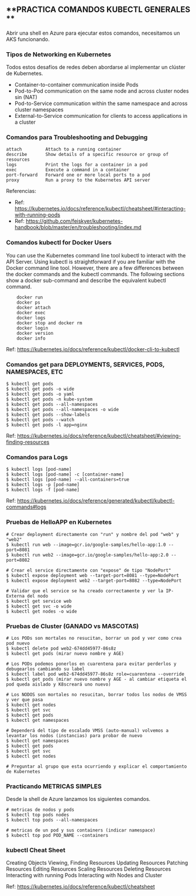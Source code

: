 **PRACTICA COMANDOS KUBECTL GENERALES **
-------------------------------------------------------

Abrir una shell en Azure para ejecutar estos comandos, necesitamos un AKS funcionando.

### Tipos de Networking en Kubernetes

Todos estos desafíos de redes deben abordarse al implementar un clúster de Kubernetes.

- Container-to-container communication inside Pods
- Pod-to-Pod communication on the same node and across cluster nodes sin (NAT)
- Pod-to-Service communication within the same namespace and across cluster namespaces
- External-to-Service communication for clients to access applications in a cluster


### Comandos para Troubleshooting and Debugging

```
attach         Attach to a running container
describe       Show details of a specific resource or group of resources
logs           Print the logs for a container in a pod
exec           Execute a command in a container
port-forward   Forward one or more local ports to a pod
proxy          Run a proxy to the Kubernetes API server
```

Referencias:

- Ref: https://kubernetes.io/docs/reference/kubectl/cheatsheet/#interacting-with-running-pods
- Ref: https://github.com/feiskyer/kubernetes-handbook/blob/master/en/troubleshooting/index.md

### Comandos kubectl for Docker Users

You can use the Kubernetes command line tool kubectl to interact with the API Server. Using kubectl is straightforward if you are familiar with the Docker command line tool. However, there are a few differences between the docker commands and the kubectl commands. The following sections show a docker sub-command and describe the equivalent kubectl command.

```
    docker run
    docker ps
    docker attach
    docker exec
    docker logs
    docker stop and docker rm
    docker login
    docker version
    docker info
```    

Ref: https://kubernetes.io/docs/reference/kubectl/docker-cli-to-kubectl


### Comandos get para DEPLOYMENTS, SERVICES, PODS, NAMESPACES, ETC

```
$ kubectl get pods
$ kubectl get pods -o wide
$ kubectl get pods -o yaml
$ kubectl get pods -n kube-system
$ kubectl get pods --all-namespaces
$ kubectl get pods --all-namespaces -o wide
$ kubectl get pods --show-labels
$ kubectl get pods --watch
$ kubectl get pods -l app=nginx
```

Ref: https://kubernetes.io/docs/reference/kubectl/cheatsheet/#viewing-finding-resources


### Comandos para Logs

```
$ kubectl logs [pod-name]
$ kubectl logs [pod-name] -c [container-name]
$ kubectl logs [pod-name] --all-containers=true
$ kubectl logs -p [pod-name]
$ kubectl logs -f [pod-name]
```

Ref: https://kubernetes.io/docs/reference/generated/kubectl/kubectl-commands#logs


### Pruebas de HelloAPP en Kubernetes

```
# Crear deployment directamente con "run" y nombre del pod "web" y "web2"
$ kubectl run web --image=gcr.io/google-samples/hello-app:1.0 --port=8081
$ kubectl run web2 --image=gcr.io/google-samples/hello-app:2.0 --port=8082

# Crear el service directamente con "expose" de tipo "NodePort"
$ kubectl expose deployment web --target-port=8081 --type=NodePort
$ kubectl expose deployment web2 --target-port=8082 --type=NodePort

# Validar que el service se ha creado correctamente y ver la IP-Externa del nodo
$ kubectl get service web
$ kubectl get svc -o wide
$ kubectl get nodes -o wide
```

### Pruebas de Cluster (GANADO vs MASCOTAS)

```
# Los PODs son mortales no resucitan, borrar un pod y ver como crea pod nuevo
$ kubectl delete pod web2-674dd45977-86s8z
$ kubectl get pods (mirar nuevo nombre y AGE)

# Los PODs podemos ponerlos en cuarentena para evitar perderlos y debugearlos cambiando su label
$ kubectl label pod web2-674dd45977-86s8z role=cuarentena --override
$ kubectl get pods (mirar nuevo nombre y AGE - al cambiar etiqueta el pod queda aislado y K8screará uno nuevo)

# Los NODOS son mortales no resucitan, borrar todos los nodos de VMSS y ver que pasa
$ kubectl get nodes
$ kubectl get svc
$ kubectl get pods
$ kubectl get namespaces

# Dependerá del tipo de escalado VMSS (auto-manual) volvemos a levantar los nodos (instancias) para probar de nuevo
$ kubectl get namespaces
$ kubectl get pods
$ kubectl get svc
$ kubectl get nodes

# Preguntar al grupo que esta ocurriendo y explicar el comportamiento de Kubernetes
```

### Practicando METRICAS SIMPLES

Desde la shell de Azure lanzamos los siguientes comandos.

```
# metricas de nodos y pods
$ kubectl top pods nodes
$ kubectl top pods --all-namespaces

# metricas de un pod y sus containers (indicar namespace)
$ kubectl top pod POD_NAME --containers 
```


### kubectl Cheat Sheet

Creating Objects
Viewing, Finding Resources
Updating Resources
Patching Resources
Editing Resources
Scaling Resources
Deleting Resources
Interacting with running Pods
Interacting with Nodes and Cluster

Ref: https://kubernetes.io/docs/reference/kubectl/cheatsheet
    
